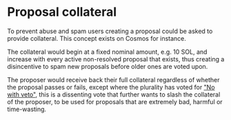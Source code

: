 # Proposal collateral

To prevent abuse and spam users creating a proposal could be asked to provide collateral. This concept exists on Cosmos for instance.

The collateral would begin at a fixed nominal amount, e.g. 10 SOL, and increase with every active non-resolved proposal that exists, thus creating a disincentive to spam new proposals before older ones are voted upon.&#x20;

The proposer would receive back their full collateral regardless of whether the proposal passes or fails, except where the plurality has voted for ["No with veto"](voting-options-and-slashing.md), this is a dissenting vote that further wants to slash the collateral of the proposer, to be used for proposals that are extremely bad, harmful or time-wasting.

